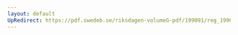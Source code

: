 ```yaml
---
layout: default
UpRedirect: https://pdf.swedeb.se/riksdagen-volumeG-pdf/199091/reg_199091/reg_199091_0941.pdf
---
```

